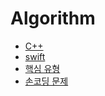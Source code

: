 # Algorithm

- [C++](C++)
- [swift](Swift)
- [핵심 유형](BestPracticeSample.md)
- [손코딩 문제](HandCoding.md)
